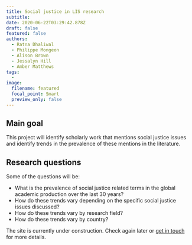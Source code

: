 ```yaml
---
title: Social justice in LIS research
subtitle: 
date: 2020-06-22T03:29:42.878Z
draft: false
featured: false
authors:
  - Ratna Dhaliwal
  - Philippe Mongeon
  - Alison Brown
  - Jessalyn Hill
  - Amber Matthews
tags:
  -
image:
  filename: featured
  focal_point: Smart
  preview_only: false
---
```


## Main goal
This project will identify scholarly work that mentions social justice issues and identify trends in the prevalence of these mentions in the literature.

## Research questions
Some of the questions will be:
- What is the prevalence of social justice related terms in the global academic production over the last 30 years? 
- How do these trends vary depending on the specific social justice issues discussed?
- How do these trends vary by research field?
- How do these trends vary by country?

The site is currently under construction. Check again later or [get in touch](https://qsslab.ca/#contact) for more details.
